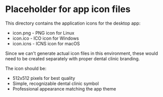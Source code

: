 # Placeholder for app icon files

This directory contains the application icons for the desktop app:

- icon.png - PNG icon for Linux
- icon.ico - ICO icon for Windows  
- icon.icns - ICNS icon for macOS

Since we can't generate actual icon files in this environment, these would need to be created separately with proper dental clinic branding.

The icon should be:
- 512x512 pixels for best quality
- Simple, recognizable dental clinic symbol
- Professional appearance matching the app theme